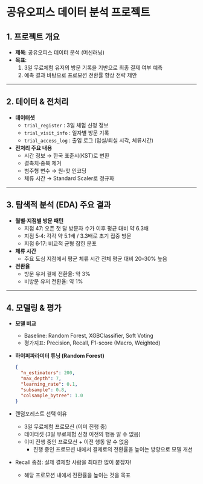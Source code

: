 # 공유오피스 데이터 분석 프로젝트

## 1. 프로젝트 개요
- **제목**: 공유오피스 데이터 분석 (머신러닝)  
- **목표**:  
  1. 3일 무료체험 유저의 방문 기록을 기반으로 최종 결제 여부 예측  
  2. 예측 결과 바탕으로 프로모션 전환률 향상 전략 제안  

---

## 2. 데이터 & 전처리
- **데이터셋**  
  - `trial_register` : 3일 체험 신청 정보  
  - `trial_visit_info` : 일자별 방문 기록  
  - `trial_access_log` : 출입 로그 (입실/퇴실 시각, 체류시간)  
- **전처리 주요 내용**  
  - 시간 정보 → 한국 표준시(KST)로 변환  
  - 결측치·중복 제거  
  - 범주형 변수 → 원-핫 인코딩  
  - 체류 시간 → Standard Scaler로 정규화  

---

## 3. 탐색적 분석 (EDA) 주요 결과
- **월별·지점별 방문 패턴**  
  - 지점 47: 오픈 첫 달 방문자 수가 이후 평균 대비 약 6.3배  
  - 지점 5·4: 각각 약 5.1배 / 3.3배로 초기 집중 방문  
  - 지점 6·17: 비교적 균형 잡힌 분포  
- **체류 시간**  
  - 주요 도심 지점에서 평균 체류 시간 전체 평균 대비 20–30% 높음  
- **전환율**  
  - 방문 유저 결제 전환율: 약 3%  
  - 비방문 유저 전환율: 약 1%  

---

## 4. 모델링 & 평가
- **모델 비교**  
  - Baseline: Random Forest, XGBClassifier, Soft Voting  
  - 평가지표: Precision, Recall, F1-score (Macro, Weighted)  
- **하이퍼파라미터 튜닝 (Random Forest)**  
  ```json
  {
    "n_estimators": 200,
    "max_depth": 7,
    "learning_rate": 0.1,
    "subsample": 0.8,
    "colsample_bytree": 1.0
  }

- 랜덤포레스트 선택 이유
    - 3일 무료체험 프로모션 (이미 진행 중)
    - 데이터셋 (3일 무료체험 신청 이전의 행동 알 수 없음)
    - 이미 진행 중인 프로모션 + 이전 행동 알 수 없음
        - 진행 중인 프로모션 내에서 결제로의 전환률을 높이는 방향으로 모델 개선
    
- Recall 중점: 실제 결제할 사람을 최대한 많이 붙잡자!
    - 해당 프로모션 내에서 전환률을 높이는 것을 목표
